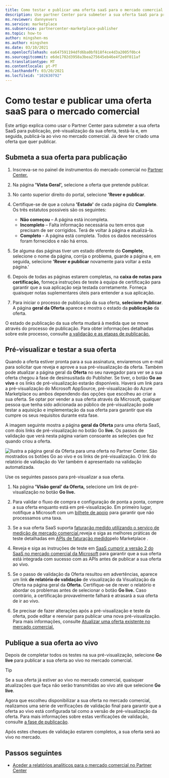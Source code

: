 ```yaml
---
title: Como testar e publicar uma oferta saaS para o mercado comercial da Microsoft
description: Use partner Center para submeter a sua oferta SaaS para pré-visualizar, pré-visualizar a sua oferta, testar e, em seguida, publicá-la no mercado comercial da Microsoft.
ms.reviewer: dannyevers
ms.service: marketplace
ms.subservice: partnercenter-marketplace-publisher
ms.topic: how-to
author: mingshen-ms
ms.author: mingshen
ms.date: 03/10/2021
ms.openlocfilehash: ea647591194dfd6ba0bf818f4ce4d3a2005f0bc4
ms.sourcegitcommit: e6de1702d3958a3bea275645eb46e4f2e0f011af
ms.translationtype: MT
ms.contentlocale: pt-PT
ms.lasthandoff: 03/20/2021
ms.locfileid: "102630792"
---
```

# <a name="how-to-test-and-publish-a-saas-offer-to-the-commercial-marketplace"></a>Como testar e publicar uma oferta saaS para o mercado comercial

Este artigo explica como usar o Partner Center para submeter a sua oferta SaaS para publicação, pré-visualização da sua oferta, testá-la e, em seguida, publicá-la ao vivo no mercado comercial. Já deve ter criado uma oferta que quer publicar.

## <a name="submit-your-offer-for-publishing"></a>Submeta a sua oferta para publicação

1. Inscreva-se no painel de instrumentos do mercado comercial no [Partner Center.](https://partner.microsoft.com/dashboard/commercial-marketplace/overview)
1. Na página **'Vista Geral',** selecione a oferta que pretende publicar.
1. No canto superior direito do portal, selecione **'Rever e publicar**.
2. Certifique-se de que a coluna **'Estado'** de cada página diz **Complete**. Os três estatutos possíveis são os seguintes:

   - **Não começou** – A página está incompleta.
   - **Incompleto** – Falta informação necessária ou tem erros que precisam de ser corrigidos. Terá de voltar à página e atualizá-la.
   - **Completo** - A página está completa. Todos os dados necessários foram fornecidos e não há erros.

1. Se alguma das páginas tiver um estado diferente do **Complete**, selecione o nome da página, corrija o problema, guarde a página e, em seguida, selecione **'Rever e publicar** novamente para voltar a esta página.'
1. Depois de todas as páginas estarem completas, na **caixa de notas para certificação,** forneça instruções de teste à equipa de certificação para garantir que a sua aplicação seja testada corretamente. Forneça quaisquer notas suplementares úteis para entender a sua aplicação.
1. Para iniciar o processo de publicação da sua oferta, **selecione Publicar**. A página **geral da Oferta** aparece e mostra o estado da **publicação** da oferta.

O estado de publicação da sua oferta mudará à medida que se move através do processo de publicação. Para obter informações detalhadas sobre este processo, consulte [a validação e as etapas de publicação.](review-publish-offer.md#validation-and-publishing-steps)

## <a name="preview-and-test-your-offer"></a>Pré-visualizar e testar a sua oferta

Quando a oferta estiver pronta para a sua assinatura, enviaremos um e-mail para solicitar que reveja e aprove a sua pré-visualização da oferta. Também pode atualizar a página geral da **Oferta** no seu navegador para ver se a sua oferta chegou à fase de desinsusitada do Publisher. Se tiver, o botão **Go ao vivo** e os links de pré-visualização estarão disponíveis. Haverá um link para a pré-visualização do Microsoft AppSource, pré-visualização do Azure Marketplace ou ambos dependendo das opções que escolheu ao criar a sua oferta. Se optar por vender a sua oferta através da Microsoft, qualquer pessoa que tenha sido adicionada ao público de pré-visualização pode testar a aquisição e implementação da sua oferta para garantir que ela cumpre os seus requisitos durante esta fase.

A imagem seguinte mostra a página **geral da Oferta** para uma oferta SaaS, com dois links de pré-visualização no botão Go **live.** Os passos de validação que verá nesta página variam consoante as seleções que fez quando criou a oferta.

![Ilustra a página geral da Oferta para uma oferta no Partner Center. São mostrados os botões Go ao vivo e os links de pré-visualização. O link do relatório de validação do Ver também é apresentado na validação automatizada.](./media/review-publish-offer/publish-status-saas.png)

Use os seguintes passos para pré-visualizar a sua oferta.

1. Na página **'Visão geral' da Oferta,** selecione um link de pré-visualização no botão **Go live.**

1. Para validar o fluxo de compra e configuração de ponta a ponta, compre a sua oferta enquanto está em pré-visualização. Em primeiro lugar, notifique a Microsoft com um [bilhete de apoio](https://aka.ms/marketplacesupport) para garantir que não processamos uma taxa.

1. Se a sua oferta SaaS suporta [faturação medido utilizando o serviço de medição de mercado comercial,](./partner-center-portal/saas-metered-billing.md)reveja e siga as melhores práticas de teste detalhadas em [APIs de faturação medido](./partner-center-portal/marketplace-metering-service-apis.md#development-and-testing-best-practices)pelo Marketplace .

1. Reveja e siga as instruções de teste em [SaaS cumprir a versão 2 do SaaS no mercado comercial da Microsoft](./partner-center-portal/pc-saas-fulfillment-api-v2.md#development-and-testing) para garantir que a sua oferta está integrada com sucesso com as APIs antes de publicar a sua oferta ao vivo.

1. Se o passo de validação da Oferta resultou em advertências, aparece um link **de relatório de validação** de visualização da Visualização da Oferta na página geral da **Oferta.** Certifique-se de rever o relatório e abordar os problemas antes de selecionar o botão **Go live.** Caso contrário, a certificação provavelmente falhará e atrasará a sua oferta de ir ao vivo.

1. Se precisar de fazer alterações após a pré-visualização e teste da oferta, pode editar e reenviar para publicar uma nova pré-visualização. Para mais informações, consulte [Atualizar uma oferta existente no mercado comercial.](./partner-center-portal/update-existing-offer.md)

## <a name="publish-your-offer-live"></a>Publique a sua oferta ao vivo

Depois de completar todos os testes na sua pré-visualização, selecione **Go live** para publicar a sua oferta ao vivo no mercado comercial.

   > [!TIP]
   > Se a sua oferta já estiver ao vivo no mercado comercial, quaisquer atualizações que faça não serão transmitidas ao vivo até que selecione **Go live**.

Agora que escolheu disponibilizar a sua oferta no mercado comercial, realizamos uma série de verificações de validação final para garantir que a oferta ao vivo está configurada tal como a versão de pré-visualização da oferta. Para mais informações sobre estas verificações de validação, consulte [a fase de publicação](review-publish-offer.md#publish-phase).

Após estes cheques de validação estarem completos, a sua oferta será ao vivo no mercado.

## <a name="next-steps"></a>Passos seguintes

- [Aceder a relatórios analíticos para o mercado comercial no Partner Center](./partner-center-portal/analytics.md)

